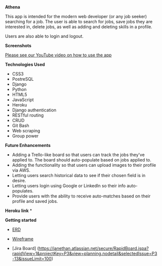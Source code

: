 <strong>Athena</strong>

This app is intended for the modern web developer (or any job seeker) searching for a job. The user is able to search for jobs, save jobs they are interested in, delete jobs, as well as adding and deleting skills in a profile.

Users are also able to login and logout.

<strong>Screenshots</strong>

[Please see our YouTube video on how to use the app](https://youtu.be/rluO0hbqLRw)


<strong>Technologies Used</strong>

* CSS3
* PostreSQL
* Django
* Python
* HTML5
* JavaScript
* Heroku
* Django authentication
* RESTful routing
* CRUD
* Git Bash
* Web scraping
* Group power


<strong>Future Enhancements</strong>

* Adding a Trello-like board so that users can track the jobs they've applied to. The board should auto-populate based on jobs applied to.
* Adding the functionality so that users can upload images to their profile via AWS.
* Letting users search historical data to see if their chosen field is in desire.
* Letting users login using Google or LinkedIn so their info auto-populates.
* Provide users with the ability to receive auto-matches based on their profile and saved jobs.

<strong>Heroku link</strong>
* 

<strong>Getting started</strong>

* [ERD](https://docs.google.com/spreadsheets/d/17XRpEcuQVc3-fUbGBDEIowHbawSWyeTvlx_xJwiQS8Q/edit?ts=5f500835)

* [Wireframe](https://docs.google.com/document/d/12_D1nOmH7CyhQqCpHXvByKnpijCBPFnKPaunA6etTXI/edit)

* [Jira Board] (https://janethan.atlassian.net/secure/RapidBoard.jspa?rapidView=1&projectKey=P3&view=planning.nodetail&selectedIssue=P3-13&issueLimit=100)